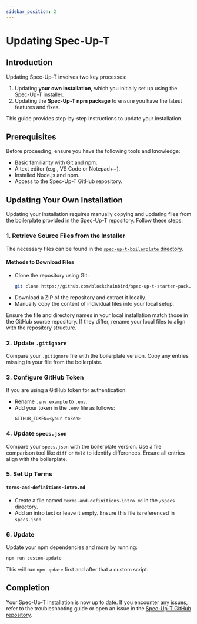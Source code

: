 ```yaml
---
sidebar_position: 2
---
```



# Updating Spec-Up-T

## Introduction

Updating Spec-Up-T involves two key processes:

1. Updating **your own installation**, which you initially set up using the Spec-Up-T installer.
2. Updating the **Spec-Up-T npm package** to ensure you have the latest features and fixes.

This guide provides step-by-step instructions to update your installation.

## Prerequisites

Before proceeding, ensure you have the following tools and knowledge:

- Basic familiarity with Git and npm.
- A text editor (e.g., VS Code or Notepad++).
- Installed Node.js and npm.
- Access to the Spec-Up-T GitHub repository.

## Updating Your Own Installation

Updating your installation requires manually copying and updating files from the boilerplate provided in the Spec-Up-T repository. Follow these steps:

### 1. Retrieve Source Files from the Installer

The necessary files can be found in the [`spec-up-t-boilerplate`](https://github.com/blockchainbird/spec-up-t-starter-pack/tree/main/spec-up-t-boilerplate)[ directory](https://github.com/blockchainbird/spec-up-t-starter-pack/tree/main/spec-up-t-boilerplate).

#### Methods to Download Files

- Clone the repository using Git:
  ```bash
  git clone https://github.com/blockchainbird/spec-up-t-starter-pack.git
  ```
- Download a ZIP of the repository and extract it locally.
- Manually copy the content of individual files into your local setup.

Ensure the file and directory names in your local installation match those in the GitHub source repository. If they differ, rename your local files to align with the repository structure.

### 2. Update `.gitignore`

Compare your `.gitignore` file with the boilerplate version. Copy any entries missing in your file from the boilerplate.

### 3. Configure GitHub Token

If you are using a GitHub token for authentication:

- Rename `.env.example` to `.env`.
- Add your token in the `.env` file as follows:
  ```env
  GITHUB_TOKEN=<your-token>
  ```

### 4. Update `specs.json`

Compare your `specs.json` with the boilerplate version. Use a file comparison tool like `diff` or `Meld` to identify differences. Ensure all entries align with the boilerplate.

### 5. Set Up Terms

#### `terms-and-definitions-intro.md`

- Create a file named `terms-and-definitions-intro.md` in the `/specs` directory.
- Add an intro text or leave it empty. Ensure this file is referenced in `specs.json`.

### 6. Update

Update your npm dependencies and more by running:

```bash
npm run custom-update
```

This will run `npm update` first and after that a custom script.

## Completion

Your Spec-Up-T installation is now up to date. If you encounter any issues, refer to the troubleshooting guide or open an issue in the [Spec-Up-T GitHub repository](https://github.com/blockchainbird/spec-up-t-starter-pack/issues).



